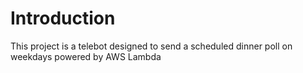 # Introduction
This project is a telebot designed to send a scheduled dinner poll on weekdays powered by AWS Lambda 
# 
